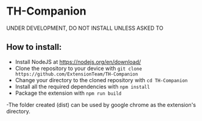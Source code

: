 # TH-Companion
UNDER DEVELOPMENT, DO NOT INSTALL UNLESS ASKED TO

## How to install:
- Install NodeJS at https://nodejs.org/en/download/
- Clone the repository to your device with ```git clone https://github.com/ExtensionTeam/TH-Companion```
- Change your directory to the cloned repository with ```cd TH-Companion```
- Install all the required dependencies with ```npm install```
- Package the extension with ```npm run build```

-The folder created (dist) can be used by google chrome as the extension's directory.
